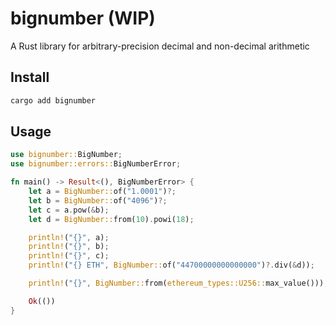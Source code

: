 # bignumber (WIP)

A Rust library for arbitrary-precision decimal and non-decimal arithmetic

## Install

```sh
cargo add bignumber
```

## Usage

```rs
use bignumber::BigNumber;
use bignumber::errors::BigNumberError;

fn main() -> Result<(), BigNumberError> {
    let a = BigNumber::of("1.0001")?;
    let b = BigNumber::of("4096")?;
    let c = a.pow(&b);
    let d = BigNumber::from(10).powi(18);

    println!("{}", a);
    println!("{}", b);
    println!("{}", c);
    println!("{} ETH", BigNumber::of("44700000000000000")?.div(&d));

    println!("{}", BigNumber::from(ethereum_types::U256::max_value()));

    Ok(())
}
```
